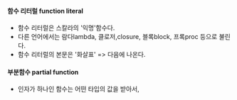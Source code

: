 

#### 함수 리터럴 function literal
* 함수 리터럴은 스칼라의 '익명'함수다.
* 다른 언어에서는 람다lambda, 클로저,closure, 블록block, 프록proc 등으로 불린다.
* 함수 리터럴의 본문은 '화살표' => 다음에 나온다.


#### 부분함수 partial function
* 인자가 하나인 함수는 어떤 타입의 값을 받아서, 